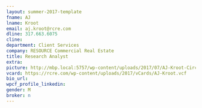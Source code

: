 ```yaml
---
layout: summer-2017-template 
fname: AJ
lname: Kroot
email: aj.kroot@rcre.com
dline: 317.663.6075
cline: 
department: Client Services
company: RESOURCE Commercial Real Estate
title: Research Analyst
extra: 
picture: http://mbp.local:5757/wp-content/uploads/2017/07/AJ-Kroot-Circle-Colorx600.jpg
vcard: https://rcre.com/wp-content/uploads/2017/vCards/AJ-Kroot.vcf
bio_url: 
wpcf_profile_linkedin: 
gender: M
broker: n
---
```

